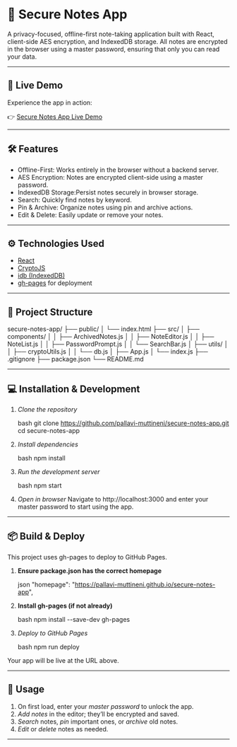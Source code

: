 # 🔐 Secure Notes App

A privacy-focused, offline-first note-taking application built with React, client-side AES encryption, and IndexedDB storage. All notes are encrypted in the browser using a master password, ensuring that only you can read your data.

---

## 🚀 Live Demo

Experience the app in action:

👉 [Secure Notes App Live Demo](http://pallavi-muttineni.github.io/secure-notes-app/) 

---

## 🛠 Features

* Offline-First: Works entirely in the browser without a backend server.
* AES Encryption: Notes are encrypted client-side using a master password.
* IndexedDB Storage:Persist notes securely in browser storage.
* Search: Quickly find notes by keyword.
* Pin & Archive: Organize notes using pin and archive actions.
* Edit & Delete: Easily update or remove your notes.

---

## ⚙ Technologies Used

* [React](https://reactjs.org/)
* [CryptoJS](https://www.npmjs.com/package/crypto-js)
* [idb (IndexedDB)](https://www.npmjs.com/package/idb)
* [gh-pages](https://www.npmjs.com/package/gh-pages) for deployment

---

## 📁 Project Structure


secure-notes-app/
├── public/
│   └── index.html
├── src/
│   ├── components/
│   │   ├── ArchivedNotes.js
│   │   ├── NoteEditor.js
│   │   ├── NoteList.js
│   │   ├── PasswordPrompt.js
│   │   └── SearchBar.js
│   ├── utils/
│   │   ├── cryptoUtils.js
│   │   └── db.js
│   ├── App.js
│   └── index.js
├── .gitignore
├── package.json
└── README.md


---

## 💻 Installation & Development

1. *Clone the repository*

   bash
   git clone https://github.com/pallavi-muttineni/secure-notes-app.git
   cd secure-notes-app
   

2. *Install dependencies*

   bash
   npm install
   

3. *Run the development server*

   bash
   npm start
   

4. *Open in browser*
   Navigate to http://localhost:3000 and enter your master password to start using the app.

---

## 📦 Build & Deploy

This project uses gh-pages to deploy to GitHub Pages.

1. **Ensure package.json has the correct homepage**

   json
   "homepage": "https://pallavi-muttineni.github.io/secure-notes-app",
   

2. **Install gh-pages (if not already)**

   bash
   npm install --save-dev gh-pages
   

3. *Deploy to GitHub Pages*

   bash
   npm run deploy
   

Your app will be live at the URL above.

---

## 🔐 Usage

1. On first load, enter your *master password* to unlock the app.
2. *Add notes* in the editor; they’ll be encrypted and saved.
3. *Search* notes, *pin* important ones, or *archive* old notes.
4. *Edit* or *delete* notes as needed.

---

